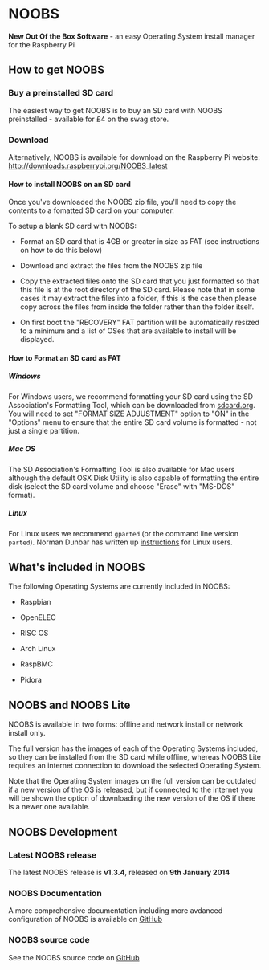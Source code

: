 # NOOBS

**New Out Of the Box Software** - an easy Operating System install manager for the Raspberry Pi

## How to get NOOBS

### Buy a preinstalled SD card

The easiest way to get NOOBS is to buy an SD card with NOOBS preinstalled - available for £4 on the swag store.

### Download

Alternatively, NOOBS is available for download on the Raspberry Pi website: http://downloads.raspberrypi.org/NOOBS_latest

#### How to install NOOBS on an SD card

Once you've downloaded the NOOBS zip file, you'll need to copy the contents to a fomatted SD card on your computer.

To setup a blank SD card with NOOBS:

- Format an SD card that is 4GB or greater in size as FAT (see instructions on how to do this below)

- Download and extract the files from the NOOBS zip file

- Copy the extracted files onto the SD card that you just formatted so that this file is at the root directory of the SD card. Please note that in some cases it may extract the files into a folder, if this is the case then please copy across the files from inside the folder rather than the folder itself.

- On first boot the "RECOVERY" FAT partition will be automatically resized to a minimum and a list of OSes that are available to install will be displayed.

#### How to Format an SD card as FAT

##### Windows

For Windows users, we recommend formatting your SD card using the SD Association's Formatting Tool, which can be downloaded from [sdcard.org](https://www.sdcard.org/downloads/formatter_4/). You will need to set "FORMAT SIZE ADJUSTMENT" option to "ON" in the "Options" menu to ensure that the entire SD card volume is formatted - not just a single partition.

##### Mac OS

The SD Association's Formatting Tool is also available for Mac users although the default OSX Disk Utility is also capable of formatting the entire disk (select the SD card volume and choose "Erase" with "MS-DOS" format).

##### Linux

For Linux users we recommend ```gparted``` (or the command line version ```parted```). Norman Dunbar has written up [instructions](http://qdosmsq.dunbar-it.co.uk/blog/2013/06/noobs-for-raspberry-pi/) for Linux users.

## What's included in NOOBS

The following Operating Systems are currently included in NOOBS:

- Raspbian

- OpenELEC

- RISC OS

- Arch Linux

- RaspBMC

- Pidora

## NOOBS and NOOBS Lite

NOOBS is available in two forms: offline and network install or network install only.

The full version has the images of each of the Operating Systems included, so they can be installed from the SD card while offline, whereas NOOBS Lite requires an internet connection to download the selected Operating System.

Note that the Operating System images on the full version can be outdated if a new version of the OS is released, but if connected to the internet you will be shown the option of downloading the new version of the OS if there is a newer one available.

## NOOBS Development

### Latest NOOBS release

The latest NOOBS release is **v1.3.4**, released on **9th January 2014**

### NOOBS Documentation

A more comprehensive documentation including more avdanced configuration of NOOBS is available on [GitHub](https://github.com/raspberrypi/noobs/README.md)

### NOOBS source code

See the NOOBS source code on [GitHub](https://github.com/raspberrypi/noobs)